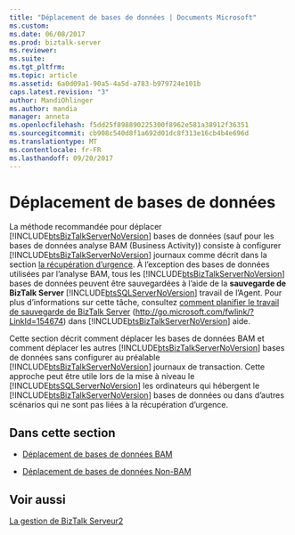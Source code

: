 ```yaml
---
title: "Déplacement de bases de données | Documents Microsoft"
ms.custom: 
ms.date: 06/08/2017
ms.prod: biztalk-server
ms.reviewer: 
ms.suite: 
ms.tgt_pltfrm: 
ms.topic: article
ms.assetid: 6a0d09a1-90a5-4a5d-a783-b979724e101b
caps.latest.revision: "3"
author: MandiOhlinger
ms.author: mandia
manager: anneta
ms.openlocfilehash: f5dd25f898890225300f8962e581a38912f36351
ms.sourcegitcommit: cb908c540d8f1a692d01dc8f313e16cb4b4e696d
ms.translationtype: MT
ms.contentlocale: fr-FR
ms.lasthandoff: 09/20/2017
---
```

# <a name="moving-databases"></a>Déplacement de bases de données
La méthode recommandée pour déplacer [!INCLUDE[btsBizTalkServerNoVersion](../includes/btsbiztalkservernoversion-md.md)] bases de données (sauf pour les bases de données analyse BAM (Business Activity)) consiste à configurer [!INCLUDE[btsBizTalkServerNoVersion](../includes/btsbiztalkservernoversion-md.md)] journaux comme décrit dans la section [la récupération d’urgence](../technical-guides/disaster-recovery.md). À l’exception des bases de données utilisées par l’analyse BAM, tous les [!INCLUDE[btsBizTalkServerNoVersion](../includes/btsbiztalkservernoversion-md.md)] bases de données peuvent être sauvegardées à l’aide de la **sauvegarde de BizTalk Server** [!INCLUDE[btsSQLServerNoVersion](../includes/btssqlservernoversion-md.md)] travail de l’Agent. Pour plus d’informations sur cette tâche, consultez [comment planifier le travail de sauvegarde de BizTalk Server](http://go.microsoft.com/fwlink/?LinkId=154674) (http://go.microsoft.com/fwlink/?LinkId=154674) dans [!INCLUDE[btsBizTalkServerNoVersion](../includes/btsbiztalkservernoversion-md.md)] aide.  
  
 Cette section décrit comment déplacer les bases de données BAM et comment déplacer les autres [!INCLUDE[btsBizTalkServerNoVersion](../includes/btsbiztalkservernoversion-md.md)] bases de données sans configurer au préalable [!INCLUDE[btsBizTalkServerNoVersion](../includes/btsbiztalkservernoversion-md.md)] journaux de transaction. Cette approche peut être utile lors de la mise à niveau le [!INCLUDE[btsSQLServerNoVersion](../includes/btssqlservernoversion-md.md)] les ordinateurs qui hébergent le [!INCLUDE[btsBizTalkServerNoVersion](../includes/btsbiztalkservernoversion-md.md)] bases de données ou dans d’autres scénarios qui ne sont pas liées à la récupération d’urgence.  
  
## <a name="in-this-section"></a>Dans cette section  
  
-   [Déplacement de bases de données BAM](../technical-guides/moving-bam-databases.md)  
  
-   [Déplacement de bases de données Non-BAM](../technical-guides/moving-non-bam-databases.md)  
  
## <a name="see-also"></a>Voir aussi  
 [La gestion de BizTalk Serveur2](../technical-guides/managing-biztalk-server2.md)